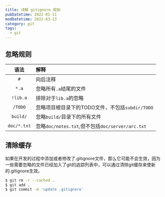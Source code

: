 ```yaml
---
title: 详解 gitignore 规则
pubDatetime: 2022-01-11
modDatetime: 2022-03-13
category: git
tags:
  - git
---
```


## 忽略规则

|    语法     | 解释                                             |
| :---------: | :----------------------------------------------- |
|     `#`     | 向后注释                                         |
|    `*.a`    | 忽略所有`.a`结尾的文件                           |
|  `!lib.a`   | 排除对于`lib.a`的忽略                            |
|   `/TODO`   | 忽略项目根目录下的TODO文件，不包括`subdir/TODO`  |
|  `build/`   | 忽略`build/`目录下的所有文件                     |
| `doc/*.txt` | 忽略`doc/notes.txt`,但不包括`doc/server/arc.txt` |

## 清除缓存

如果在开发的过程中添加或者修改了.gitignore文件，那么它可能不会生效，因为一些需要忽略的文件已经加入了git的追踪列表中，可以通过清除git缓存来使新的.gitignore生效。

```bash
$ git rm -r --cached .
$ git add .
$ git commit -m 'update .gitignore'
```
